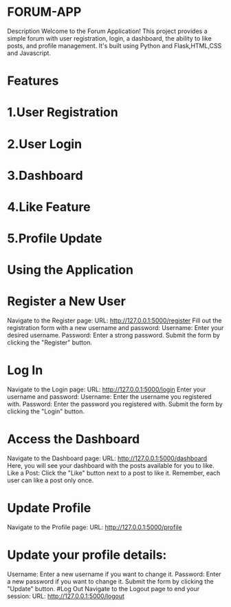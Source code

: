 # FORUM-APP
Description
Welcome to the Forum Application! This project provides a simple forum with user registration, login, a dashboard, the ability to like posts, and profile management. It's built using Python and Flask,HTML,CSS and Javascript.
# Features
# 1.User Registration
# 2.User Login
# 3.Dashboard
# 4.Like Feature
# 5.Profile Update
# Using the Application
# Register a New User
Navigate to the Register page:
URL: http://127.0.0.1:5000/register
Fill out the registration form with a new username and password:
 Username: Enter your desired username.
 Password: Enter a strong password.
Submit the form by clicking the "Register" button.
# Log In
Navigate to the Login page:
URL: http://127.0.0.1:5000/login
 Enter your username and password:
 Username: Enter the username you registered with.
 Password: Enter the password you registered with.
Submit the form by clicking the "Login" button.
# Access the Dashboard
Navigate to the Dashboard page:
URL: http://127.0.0.1:5000/dashboard
Here, you will see your dashboard with the posts available for you to like.
Like a Post:
Click the "Like" button next to a post to like it. Remember, each user can like a post only once.
# Update Profile
Navigate to the Profile page:
URL: http://127.0.0.1:5000/profile
# Update your profile details:
Username: Enter a new username if you want to change it.
Password: Enter a new password if you want to change it.
Submit the form by clicking the "Update" button.
#Log Out
Navigate to the Logout page to end your session:
URL: http://127.0.0.1:5000/logout
